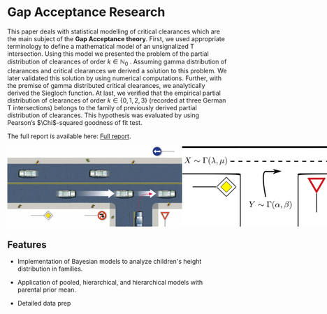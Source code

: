 # Gap Acceptance Research

This paper deals with statistical modelling of critical clearances which are the main subject
of the __Gap Acceptance theory__. First, we used appropriate terminology to define a mathematical model
of an unsignalized T intersection. Using this model we presented the problem of the partial distribution
of clearances of order $k \in \mathbb{N}_0$ . Assuming gamma distribution of clearances and critical clearances we
derived a solution to this problem. We later validated this solution by using numerical computations.
Further, with the premise of gamma distributed critical clearances, we analytically derived the Siegloch
function. At last, we verified that the empirical partial distribution of clearances of order $k \in \{0, 1, 2, 3\}$
(recorded at three German T intersections) belongs to the family of previously derived partial distribution
of clearances. This hypothesis was evaluated by using Pearson’s $\Chi$-squared goodness of fit test.

The full report is available here: [Full report](report.pdf).

<div style="display: flex; justify-content: space-between;">
    <img src="images/Krbalek_GA.jpg" alt="T intersection" title="Author: Milan Krbalek" width="400"/>
    <img src="images/model.jpg" alt="Model" title="Model of Intersection" width="400"/>
</div>




## Features

- Implementation of Bayesian models to analyze children's height distribution in families.


- Application of pooled, hierarchical, and hierarchical models with parental prior mean.
- Detailed data prep